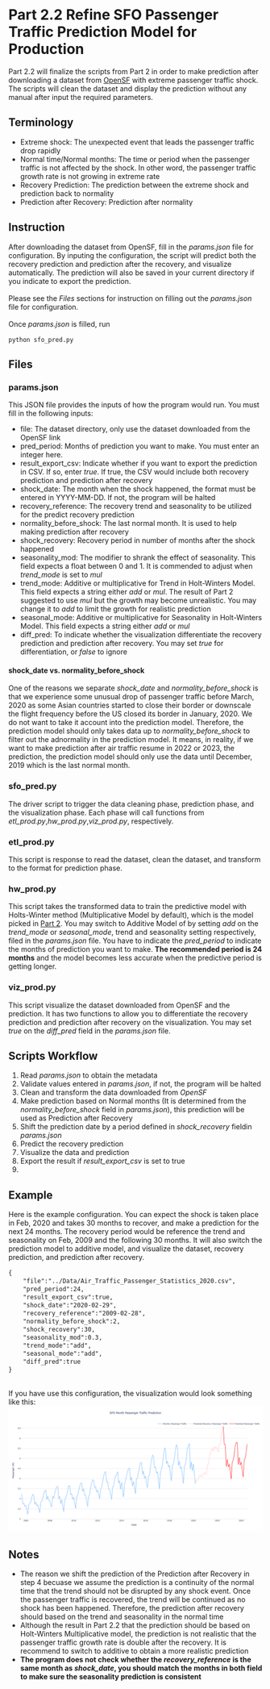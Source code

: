 # Part 2.2 Refine SFO Passenger Traffic Prediction Model for Production
Part 2.2 will finalize the scripts from Part 2 in order to make prediction after downloading a dataset from <a href="https://data.sfgov.org/Transportation/Air-Traffic-Passenger-Statistics/rkru-6vcg">OpenSF</a> with extreme passenger traffic shock. The scripts will clean the dataset and display the prediction without any manual after input the required parameters.

## Terminology
<ul>
	<li>Extreme shock: The unexpected event that leads the passenger traffic drop rapidly</li>
	<li>Normal time/Normal months: The time or period when the passenger traffic is not affected by the shock. In other word, the passenger traffic growth rate is not growing in extreme rate</li>
	<li>Recovery Prediction: The prediction between the extreme shock and prediction back to normality</li>
	<li>Prediction after Recovery: Prediction after normality</li>
</ul>

## Instruction
After downloading the dataset from OpenSF, fill in the <i>params.json</i> file for configuration. By inputing the configuration, the script will predict both the recovery prediction and prediction after the recovery, and visualize automatically. The prediction will also be saved in your current directory if you indicate to export the prediction.
<br><br>
Please see the <i>Files</i> sections for instruction on filling out the <i>params.json</i> file for configuration.
<br><br>
Once <i>params.json</i> is filled, run

```
python sfo_pred.py
```


## Files
### params.json
This JSON file provides the inputs of how the program would run. You must fill in the following inputs:
<ul>
	<li>file: The dataset directory, only use the dataset downloaded from the OpenSF link</li>
	<li>pred_period: Months of prediction you want to make. You must enter an integer here.</li>
	<li>result_export_csv: Indicate whether if you want to export the prediction in CSV. If so, enter <i>true</i>. If true, the CSV would include both recovery prediction and prediction after recovery</li>
	<li>shock_date: The month when the shock happened, the format must be entered in YYYY-MM-DD. If not, the program will be halted</li>
	<li>recovery_reference: The recovery trend and seasonality to be utilized for the predict recovery prediction</li>
	<li>normality_before_shock: The last normal month. It is used to help making prediction after recovery</li>
	<li>shock_recovery: Recovery period in number of months after the shock happened</li>
	<li>seasonality_mod: The modifier to shrank the effect of seasonality. This field expects a float between 0 and 1. It is commended to adjust when <i>trend_mode</i> is set to <i>mul</i></li>
	<li>trend_mode: Additive or multiplicative for Trend in Holt-Winters Model. This field expects a string either <i>add</i> or <i>mul</i>. The result of Part 2 suggested to use <i>mul</i> but the growth may become unrealistic. You may change it to <i>add</i> to limit the growth for realistic prediction</li>
	<li>seasonal_mode: Additive or multiplicative for Seasonality in Holt-Winters Model. This field expects a string either <i>add</i> or <i>mul</i></li>
	<li>diff_pred: To indicate whether the visualization differentiate the recovery prediction and prediction after recovery. You may set <i>true</i> for differentiation, or <i>false</i> to ignore</li>
</ul>

#### shock_date vs. normality_before_shock
One of the reasons we separate <i>shock_date</i> and <i>normality_before_shock</i> is that we experience some unusual drop of passenger traffic before March, 2020 as some Asian countries started to close their border or downscale the flight frequency before the US closed its border in January, 2020. We do not want to take it account into the prediction model. Therefore, the prediction model should only takes data up to <i>normality_before_shock</i> to filter out the adnormality in the prediction model. It means, in reality, if we want to make prediction after air traffic resume in 2022 or 2023, the prediction, the prediction model should only use the data until December, 2019 which is the last normal month.

### sfo_pred.py
The driver script to trigger the data cleaning phase, prediction phase, and the visualization phase. Each phase will call functions from <i>etl_prod.py</i>,<i>hw_prod.py</i>,<i>viz_prod.py</i>, respectively.

### etl_prod.py
This script is response to read the dataset, clean the dataset, and transform to the format for prediction phase.

### hw_prod.py
This script takes the transformed data to train the predictive model with Holts-Winter method (Multiplicative Model by default), which is the model picked in [Part 2](../Part2). You may switch to Additive Model of by setting <i>add</i> on the <i>trend_mode</i> or <i>seasonal_mode</i>, trend and seasonality setting respectively, filed in the <i>params.json</i> file. You have to indicate the <i>pred_period</i> to indicate the months of prediction you want to make. <b>The recommended period is 24 months</b> and the model becomes less accurate when the predictive period is getting longer.

### viz_prod.py
This script visualize the dataset downloaded from OpenSF and the prediction. It has two functions to allow you to differentiate the recovery prediction and prediction after recovery on the visualization. You may set <i>true</i> on the <i>diff_pred</i> field in the <i>params.json</i> file.

## Scripts Workflow
<ol>
	<li>Read <i>params.json</i> to obtain the metadata</li>
	<li>Validate values entered in <i>params.json</i>, if not, the program will be halted</li>
	<li>Clean and transform the data downloaded from <i>OpenSF</i></li>
	<li>Make prediction based on Normal months (It is determined from the <i>normality_before_shock</i> field in <i>params.json</i>), this prediction will be used as Prediction after Recovery</li>
	<li>Shift the prediction date by a period defined in <i>shock_recovery</i> fieldin <i>params.json</i></li>
	<li>Predict the recovery prediction</li>
	<li>Visualize the data and prediction</li>
	<li>Export the result if <i>result_export_csv</i> is set to true</li>
	<li></li>
</ol>

## Example
Here is the example configuration. You can expect the shock is taken place in Feb, 2020 and takes 30 months to recover, and make a prediction for the next 24 months. The recovery period would be reference the trend and seasonality on Feb, 2009 and the following 30 months. It will also switch the prediction model to additive model, and visualize the dataset, recovery prediction, and prediction after recovery.

```
{
	"file":"../Data/Air_Traffic_Passenger_Statistics_2020.csv",
	"pred_period":24,
	"result_export_csv":true,
	"shock_date":"2020-02-29",
	"recovery_reference":"2009-02-28",
	"normality_before_shock":2,
	"shock_recovery":30,
	"seasonality_mod":0.3,
	"trend_mode":"add",
	"seasonal_mode":"add",
	"diff_pred":true
}
```

<br>
If you have use this configuration, the visualization would look something like this:

<img src="example_viz.png">

## Notes
<ul>
	<li>The reason we shift the prediction of the Prediction after Recovery in step 4 becuase we assume the prediction is a continuity of the normal time that the trend should not be disrupted by any shock event. Once the passenger traffic is recovered, the trend will be continued as no shock has been happened. Therefore, the prediction after recovery should based on the trend and seasonality in the normal time</li>
	<li>Although the result in Part 2.2 that the prediction should be based on Holt-Winters Multiplicative model, the prediction is not realistic that the passenger traffic growth rate is double after the recovery. It is recommend to switch to additive to obtain a more realistic prediction</li>
	<li><b>The program does not check whether the <i>recovery_reference</i> is the same month as <i>shock_date</i>, you should match the months in both field to make sure the seasonality prediction is consistent</b></li>
</ul>
